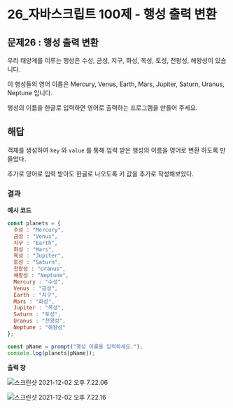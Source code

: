 # 26_자바스크립트 100제 - 행성 출력 변환

## 문제26 : 행성 출력 변환

우리 태양계를 이루는 행성은 수성, 금성, 지구, 화성, 목성, 토성, 천왕성, 해왕성이 있습니다.

이 행성들의 영어 이름은 Mercury, Venus, Earth, Mars, Jupiter, Saturn, Uranus, Neptune 입니다.

행성의 이름을 한글로 입력하면 영어로 출력하는 프로그램을 만들어 주세요.









## 해답

객체를 생성하여 `key` 와 `value` 를 통해 입력 받은 행성의 이름을 영어로 변환 하도록 만들었다.

추가로 영어로 입력 받아도 한글로 나오도록 키 값을 추가로 작성해보았다.











### 결과

**예시 코드**

```js
const planets = {
  수성 : "Mercury", 
  금성 : "Venus", 
  지구 : "Earth", 
  화성 : "Mars", 
  목성 : "Jupiter",
  토성 : "Saturn", 
  천왕성 : "Uranus", 
  해왕성 : "Neptune", 
  Mercury : "수성",
  Venus : "금성", 
  Earth : "지구", 
  Mars : "화성", 
  Jupiter : "목성", 
  Saturn : "토성", 
  Uranus : "천왕성", 
  Neptune : "해왕성"
};

const pName = prompt("행성 이름을 입력하세요.");
console.log(planets[pName]);

```





**출력 창** 

![스크린샷 2021-12-02 오후 7.22.06](../../md-images/%E1%84%89%E1%85%B3%E1%84%8F%E1%85%B3%E1%84%85%E1%85%B5%E1%86%AB%E1%84%89%E1%85%A3%E1%86%BA%202021-12-02%20%E1%84%8B%E1%85%A9%E1%84%92%E1%85%AE%207.22.06.png)



![스크린샷 2021-12-02 오후 7.22.16](../../md-images/%E1%84%89%E1%85%B3%E1%84%8F%E1%85%B3%E1%84%85%E1%85%B5%E1%86%AB%E1%84%89%E1%85%A3%E1%86%BA%202021-12-02%20%E1%84%8B%E1%85%A9%E1%84%92%E1%85%AE%207.22.16.png)